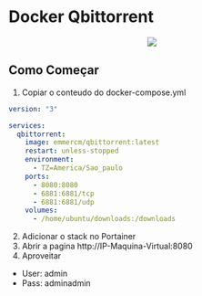 # Docker Qbittorrent

<p align="center">
<a href="https://www.qbittorrent.org/"><img src="https://raw.githubusercontent.com/emmercm/docker-qbittorrent/assets/qbittorrent.png"></a><br/>
</p>

## Como Começar

1. Copiar o conteudo do docker-compose.yml

```yaml
version: "3"

services:
  qbittorrent:
    image: emmercm/qbittorrent:latest
    restart: unless-stopped
    environment:
      - TZ=America/Sao_paulo
    ports:
      - 8080:8080
      - 6881:6881/tcp
      - 6881:6881/udp
    volumes:
      - /home/ubuntu/downloads:/downloads
```
2. Adicionar o stack no Portainer
3. Abrir a pagina http://IP-Maquina-Virtual:8080
4. Aproveitar

- User: admin
- Pass: adminadmin